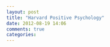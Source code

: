 ```yaml
---
layout: post
title: "Harvard Positive Psychology"
date: 2012-08-19 14:06
comments: true
categories: 
---
```

